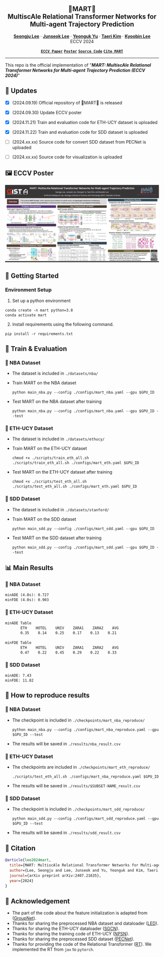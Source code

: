 <h2 align="center"> 🛒MART🛒 <br /> MultiscAle Relational Transformer Networks for Multi-agent Trajectory Prediction </h2>
<p align="center">
  <a href="https://scholar.google.com/citations?user=Q0LR04AAAAAJ&hl=ko&oi=ao"><strong>Seongju Lee</strong></a>
  ·  
  <a href="https://scholar.google.com/citations?user=0D3_0cAAAAAJ&hl=ko&oi=ao"><strong>Junseok Lee</strong></a>
  ·
  <a href="https://scholar.google.com/citations?user=Ctm3p8wAAAAJ&hl=ko&oi=ao"><strong>Yeonguk Yu</strong></a>
  ·
  <a href="https://scholar.google.com/citations?user=ujWyzcoAAAAJ&hl=ko&oi=ao"><strong>Taeri Kim</strong></a>
  ·
  <a href="https://scholar.google.com/citations?user=QVihy5MAAAAJ&hl=ko"><strong>Kyoobin Lee</strong></a>
  <br>
  ECCV 2024
</p>

<p align="center">
  <!-- <a href=""><strong><code>Project Page</code></strong></a> -->
  <a href="https://arxiv.org/abs/2407.21635"><strong><code>ECCV Paper</code></strong></a>
  <a href="https://raw.githubusercontent.com/gist-ailab/MART/main/figures/poster.png"><strong><code>Poster</code></strong></a>
  <a href="https://github.com/gist-ailab/MART"><strong><code>Source Code</code></strong></a>
  <a href="#-citation"><strong><code>Cite MART</code></strong></a>
</p>

---
This repo is the official implementation of "***MART: MultiscAle Relational Transformer Networks for Multi-agent Trajectory Prediction (ECCV 2024)***"

## 📢 Updates
- [X] (2024.09.19) Official repository of 🛒MART🛒 is released
- [X] (2024.09.30) Update ECCV poster
- [X] (2024.11.21) Train and evaluation code for ETH-UCY dataset is uploaded
- [X] (2024.11.22) Train and evaluation code for SDD dataset is uploaded
- [ ] (2024.xx.xx) Source code for convert SDD dataset from PECNet is uploaded
- [ ] (2024.xx.xx) Source code for visualization is uploaded


## 🖼️ ECCV Poster
![model](./figures/poster.png)

## 🚀 Getting Started

### Environment Setup


1. Set up a python environment
```
conda create -n mart python=3.8
conda activate mart
```

2. Install requirements using the following command.
```
pip install -r requirements.txt
```

## 🚂 Train & Evaluation

<!-- * Trained and evaluated on NVIDIA GeForce RTX 3090 with python 3.8. -->

### 🏀 NBA Dataset

* The dataset is included in ```./datasets/nba/```

* Train MART on the NBA dataset

  ```
  python main_nba.py --config ./configs/mart_nba.yaml --gpu $GPU_ID
  ```

* Test MART on the NBA dataset after training
  ```
  python main_nba.py --config ./configs/mart_nba.yaml --gpu $GPU_ID --test
  ```

### 🚶 ETH-UCY Dataset
* The dataset is included in ```./datasets/ethucy/```
* Train MART on the ETH-UCY dataset
  ```
  chmod +x ./scripts/train_eth_all.sh
  ./scripts/train_eth_all.sh ./configs/mart_eth.yaml $GPU_ID
  ```

* Test MART on the ETH-UCY dataset after training
  ```
  chmod +x ./scripts/test_eth_all.sh
  ./scripts/test_eth_all.sh ./configs/mart_eth.yaml $GPU_ID
  ```

### 🚶 SDD Dataset
* The dataset is included in ```./datasets/stanford/```

* Train MART on the SDD dataset

  ```
  python main_sdd.py --config ./configs/mart_sdd.yaml --gpu $GPU_ID
  ```

* Test MART on the SDD dataset after training
  ```
  python main_sdd.py --config ./configs/mart_sdd.yaml --gpu $GPU_ID --test
  ```

## 📊 Main Results
### 🏀 NBA Dataset
```
minADE (4.0s): 0.727
minFDE (4.0s): 0.903
```


### 🚶 ETH-UCY Dataset
```
minADE Table
       ETH    HOTEL    UNIV    ZARA1    ZARA2    AVG
       0.35    0.14    0.25    0.17    0.13    0.21    

minFDE Table
       ETH    HOTEL    UNIV    ZARA1    ZARA2    AVG
       0.47    0.22    0.45    0.29    0.22    0.33    
```

### 🚁 SDD Dataset
```
minADE: 7.43
minFDE: 11.82
```

## 🐣 How to reproduce results

### 🏀 NBA Dataset

* The checkpoint is included in ```./checkpoints/mart_nba_reproduce/```

  ```
  python main_nba.py --config ./configs/mart_nba_reproduce.yaml --gpu $GPU_ID --test
  ```
* The results will be saved in ```./results/nba_result.csv```

### 🚶 ETH-UCY Dataset

* The checkpoints are included in ```./checkpoints/mart_eth_reproduce/```
  ```
  ./scripts/test_eth_all.sh ./configs/mart_nba_reproduce.yaml $GPU_ID
  ```
* The results will be saved in ```./results/$SUBSET-NAME_result.csv```

### 🚁 SDD Dataset

* The checkpoint is included in ```./checkpoints/mart_sdd_reproduce/```
  ```
  python main_sdd.py --config ./configs/mart_sdd_reproduce.yaml --gpu $GPU_ID --test
  ```
* The results will be saved in ```./results/sdd_result.csv```


## 📝 Citation
```bibtex
@article{lee2024mart,
  title={MART: MultiscAle Relational Transformer Networks for Multi-agent Trajectory Prediction},
  author={Lee, Seongju and Lee, Junseok and Yu, Yeonguk and Kim, Taeri and Lee, Kyoobin},
  journal={arXiv preprint arXiv:2407.21635},
  year={2024}
}
```

## 🤗 Acknowledgement
* The part of the code about the feature initialization is adapted from ([GroupNet](https://github.com/MediaBrain-SJTU/GroupNet)).
* Thanks for sharing the preprocessed NBA dataset and dataloader ([LED](https://github.com/MediaBrain-SJTU/LED)).
* Thanks for sharing the ETH-UCY dataloader ([SGCN](https://github.com/shuaishiliu/SGCN/blob/43fe262cba44d33d98163c0c4b9dfbaf6517a646/utils.py)).
* Thanks for sharing the training code of ETH-UCY ([NPSN](https://github.com/InhwanBae/NPSN.git)).
* Thanks for sharing the preprocessed SDD dataset ([PECNet](https://github.com/HarshayuGirase/Human-Path-Prediction)).
* Thanks for providing the code of the Relational Transformer ([RT](https://github.com/CameronDiao/relational-transformer)). We implemented the RT from ```jax``` to ```pytorch```.

